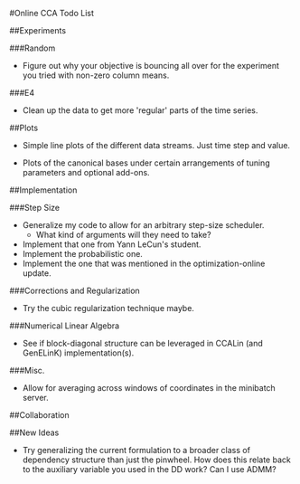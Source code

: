 #Online CCA Todo List

##Experiments

###Random
* Figure out why your objective is bouncing all over for the experiment you tried with non-zero column means.

###E4
* Clean up the data to get more 'regular' parts of the time series.

##Plots

* Simple line plots of the different data streams. Just time step and value.

* Plots of the canonical bases under certain arrangements of tuning parameters and optional add-ons.

##Implementation

###Step Size
* Generalize my code to allow for an arbitrary step-size scheduler.
    * What kind of arguments will they need to take?
* Implement that one from Yann LeCun's student.
* Implement the probabilistic one.
* Implement the one that was mentioned in the optimization-online update.

###Corrections and Regularization
* Try the cubic regularization technique maybe.

###Numerical Linear Algebra
* See if block-diagonal structure can be leveraged in CCALin (and GenELinK) implementation(s).

###Misc.
* Allow for averaging across windows of coordinates in the minibatch server.

##Collaboration

##New Ideas
* Try generalizing the current formulation to a broader class of dependency structure than just the pinwheel. How does this relate back to the auxiliary variable you used in the DD work? Can I use ADMM?
